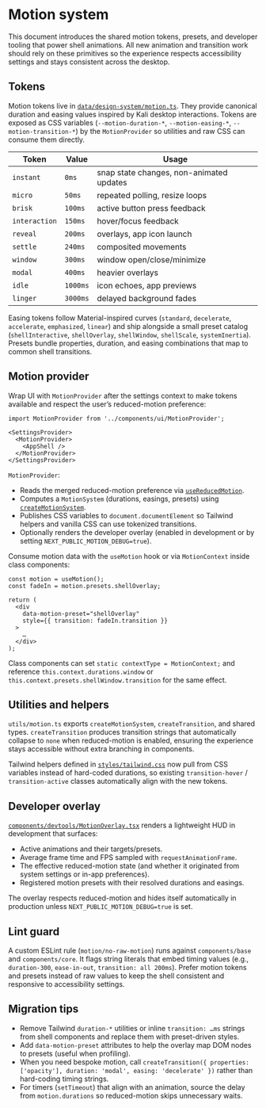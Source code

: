 # Motion system

This document introduces the shared motion tokens, presets, and developer tooling that power shell animations. All new animation and transition work should rely on these primitives so the experience respects accessibility settings and stays consistent across the desktop.

## Tokens

Motion tokens live in [`data/design-system/motion.ts`](../../data/design-system/motion.ts). They provide canonical duration and easing values inspired by Kali desktop interactions. Tokens are exposed as CSS variables (`--motion-duration-*`, `--motion-easing-*`, `--motion-transition-*`) by the `MotionProvider` so utilities and raw CSS can consume them directly.

| Token | Value | Usage |
| --- | --- | --- |
| `instant` | `0ms` | snap state changes, non-animated updates |
| `micro` | `50ms` | repeated polling, resize loops |
| `brisk` | `100ms` | active button press feedback |
| `interaction` | `150ms` | hover/focus feedback |
| `reveal` | `200ms` | overlays, app icon launch |
| `settle` | `240ms` | composited movements |
| `window` | `300ms` | window open/close/minimize |
| `modal` | `400ms` | heavier overlays |
| `idle` | `1000ms` | icon echoes, app previews |
| `linger` | `3000ms` | delayed background fades |

Easing tokens follow Material-inspired curves (`standard`, `decelerate`, `accelerate`, `emphasized`, `linear`) and ship alongside a small preset catalog (`shellInteractive`, `shellOverlay`, `shellWindow`, `shellScale`, `systemInertia`). Presets bundle properties, duration, and easing combinations that map to common shell transitions.

## Motion provider

Wrap UI with `MotionProvider` after the settings context to make tokens available and respect the user’s reduced-motion preference:

```tsx
import MotionProvider from '../components/ui/MotionProvider';

<SettingsProvider>
  <MotionProvider>
    <AppShell />
  </MotionProvider>
</SettingsProvider>
```

`MotionProvider`:

- Reads the merged reduced-motion preference via [`useReducedMotion`](../../hooks/useReducedMotion.ts).
- Computes a `MotionSystem` (durations, easings, presets) using [`createMotionSystem`](../../utils/motion.ts).
- Publishes CSS variables to `document.documentElement` so Tailwind helpers and vanilla CSS can use tokenized transitions.
- Optionally renders the developer overlay (enabled in development or by setting `NEXT_PUBLIC_MOTION_DEBUG=true`).

Consume motion data with the `useMotion` hook or via `MotionContext` inside class components:

```tsx
const motion = useMotion();
const fadeIn = motion.presets.shellOverlay;

return (
  <div
    data-motion-preset="shellOverlay"
    style={{ transition: fadeIn.transition }}
  >
    …
  </div>
);
```

Class components can set `static contextType = MotionContext;` and reference `this.context.durations.window` or `this.context.presets.shellWindow.transition` for the same effect.

## Utilities and helpers

`utils/motion.ts` exports `createMotionSystem`, `createTransition`, and shared types. `createTransition` produces transition strings that automatically collapse to `none` when reduced-motion is enabled, ensuring the experience stays accessible without extra branching in components.

Tailwind helpers defined in [`styles/tailwind.css`](../../styles/tailwind.css) now pull from CSS variables instead of hard-coded durations, so existing `transition-hover` / `transition-active` classes automatically align with the new tokens.

## Developer overlay

[`components/devtools/MotionOverlay.tsx`](../../components/devtools/MotionOverlay.tsx) renders a lightweight HUD in development that surfaces:

- Active animations and their targets/presets.
- Average frame time and FPS sampled with `requestAnimationFrame`.
- The effective reduced-motion state (and whether it originated from system settings or in-app preferences).
- Registered motion presets with their resolved durations and easings.

The overlay respects reduced-motion and hides itself automatically in production unless `NEXT_PUBLIC_MOTION_DEBUG=true` is set.

## Lint guard

A custom ESLint rule (`motion/no-raw-motion`) runs against `components/base` and `components/core`. It flags string literals that embed timing values (e.g., `duration-300`, `ease-in-out`, `transition: all 200ms`). Prefer motion tokens and presets instead of raw values to keep the shell consistent and responsive to accessibility settings.

## Migration tips

- Remove Tailwind `duration-*` utilities or inline `transition: …ms` strings from shell components and replace them with preset-driven styles.
- Add `data-motion-preset` attributes to help the overlay map DOM nodes to presets (useful when profiling).
- When you need bespoke motion, call `createTransition({ properties: ['opacity'], duration: 'modal', easing: 'decelerate' })` rather than hard-coding timing strings.
- For timers (`setTimeout`) that align with an animation, source the delay from `motion.durations` so reduced-motion skips unnecessary waits.
